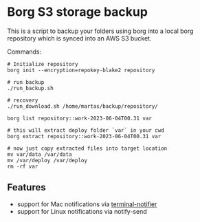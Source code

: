 # Borg S3 storage backup

This is a script to backup your folders using borg into a local borg repository which is synced into an AWS S3  bucket.

Commands:
```
# Initialize repository
borg init --encryption=repokey-blake2 repository

# run backup
./run_backup.sh

# recovery 
./run_download.sh /home/martas/backup/repository/

borg list repository::work-2023-06-04T00.31 var

# this will extract deploy folder `var` in your cwd
borg extract repository::work-2023-06-04T00.31 var

# now just copy extracted files into target location
mv var/data /var/data
mv /var/deploy /var/deploy
rm -rf var
```

## Features
- support for Mac notifications via [terminal-notifier](https://github.com/julienXX/terminal-notifier)
- support for Linux notifications via notify-send
